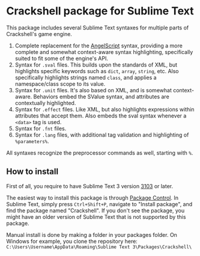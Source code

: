 # Crackshell package for Sublime Text
This package includes several Sublime Text syntaxes for multiple parts of Crackshell's game engine.

1. Complete replacement for the [AngelScript](https://github.com/wronex/sublime-angelscript) syntax, providing a more complete and somewhat context-aware syntax highlighting, specifically suited to fit some of the engine's API.
2. Syntax for `.sval` files. This builds upon the standards of XML, but highlights specific keywords such as `dict`, `array`, `string`, etc. Also specifically highlights strings named `class`, and applies a namespace/class scope to its value.
3. Syntax for `.unit` files. It's also based on XML, and is somewhat context-aware. Behaviors embed the SValue syntax, and attributes are contextually highlighted.
4. Syntax for `.effect` files. Like XML, but also highlights expressions within attributes that accept them. Also embeds the sval syntax whenever a `<data>` tag is used.
5. Syntax for `.fnt` files.
6. Syntax for `.lang` files, with additional tag validation and highlighting of `%parameters%`.

All syntaxes recognize the preprocessor commands as well, starting with `%`.

## How to install
First of all, you require to have Sublime Text 3 version [3103](https://www.sublimetext.com/blog/articles/sublime-text-3-build-3103) or later.

The easiest way to install this package is through [Package Control](https://packagecontrol.io/). In Sublime Text, simply press `Ctrl+Shift+P`, navigate to "Install package", and find the package named "Crackshell". If you don't see the package, you might have an older version of Sublime Text that is not supported by this package.

Manual install is done by making a folder in your packages folder. On Windows for example, you clone the repository here: `C:\Users\Username\AppData\Roaming\Sublime Text 3\Packages\Crackshell\`
